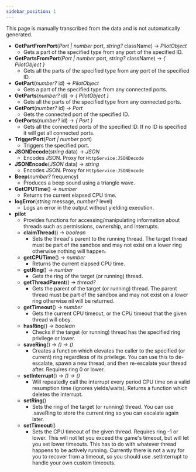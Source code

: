 ```yaml
---
sidebar_position: 1
---
```


This page is manually transcribed from the data and is not automatically generated.

- **GetPartFromPort**(_Port | number_ port, _string?_ className) → _PilotObject_
  - Gets a part of the specified type from any port of the specified ID.
- **GetPartsFromPort**(_Port | number_ port, _string?_ className) → _\{ PilotObject }_
  - Gets all the parts of the specified type from any port of the specified ID.
- **GetPart**(_number?_ id) → _PilotObject_
  - Gets a part of the specified type from any connected ports.
- **GetParts**(_number?_ id) → _\{ PilotObject }_
  - Gets all the parts of the specified type from any connected ports.
- **GetPort**(_number?_ id) → _Port_
  - Gets the connected port of the specified ID.
- **GetPorts**(_number?_ id) → _\{ Port }_
  - Gets all the connected ports of the specified ID. If no ID is specified it will get all connected ports.
- **TriggerPort**(_Port | number_ port)
  - Triggers the specified port.
- **JSONDecode**(_string_ data) → _JSON_
  - Encodes JSON. Proxy for `HttpService:JSONDecode`
- **JSONEncode**(_JSON_ data) → _string_
  - Encodes JSON. Proxy for `HttpService:JSONEncode`
- **Beep**(_number?_ frequency)
  - Produces a beep sound using a triangle wave.
- **GetCPUTime**() → _number_
  - Returns the current elapsed CPU time.
- **logError**(_string_ message, _number?_ level)
  - Logs an error in the output without yielding execution.
- **pilot**
  - Provides functions for accessing/manipulating information about threads such as permissions, ownership, and interrupts.
  - **claimThread**() → _boolean_
    - Sets the thread's parent to the running thread. The target thread must be part of the sandbox and may not exist on a lower ring otherwise nothing will happen.
  - **getCPUTime**() → _number_
    - Returns the current elapsed CPU time.
  - **getRing**() → _number_
    - Gets the ring of the target (or running) thread.
  - **getThreadParent**() → _thread?_
    - Gets the parent of the target (or running) thread. The parent thread must be part of the sandbox and may not exist on a lower ring otherwise nil will be returned.
  - **getTimeout**() → _number_
    - Gets the current CPU timeout, or the CPU timeout that the given thread will obey.
  - **hasRing**() → _boolean_
    - Checks if the target (or running) thread has the specified ring privilege or lower.
  - **saveRing**() → _() → ()_
    - Creates a function which elevates the caller to the specified (or current) ring regardless of its privilege. You can use this to de-escalate, spawn a new thread, and then re-escalate your thread after. Requires ring 0 or lower.
  - **setInterrupt**() → _() → ()_
    - Will repeatedly call the interrupt every period CPU time on a valid resumption time (ignores yields/waits). Returns a function which deletes the interrupt.
  - **setRing**()
    - Sets the ring of the target (or running) thread. You can use .saveRing to store the current ring so you can escalate again later.
  - **setTimeout**()
    - Sets the CPU timeout of the given thread. Requires ring -1 or lower. This will not let you exceed the game's timeout, but will let you set lower timeouts. This has to do with whatever thread happens to be actively running. Currently there is not a way for you to recover from a timeout, so you should use .setInterrupt to handle your own custom timeouts.

